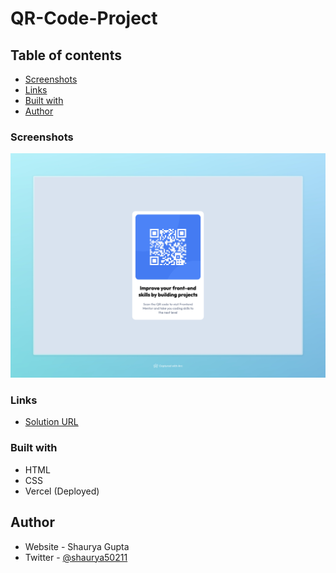 # QR-Code-Project

## Table of contents

- [Screenshots](#screenshots)
- [Links](#links)
- [Built with](#built-with)
- [Author](#author)

### Screenshots

![](/images/screenshot.jpeg)

### Links

- [Solution URL](https://qr-code-project-alpha.vercel.app/)

### Built with

- HTML
- CSS
- Vercel (Deployed)

## Author

- Website - Shaurya Gupta
- Twitter - [@shaurya50211](https://www.twitter.com/shaurya50211)
